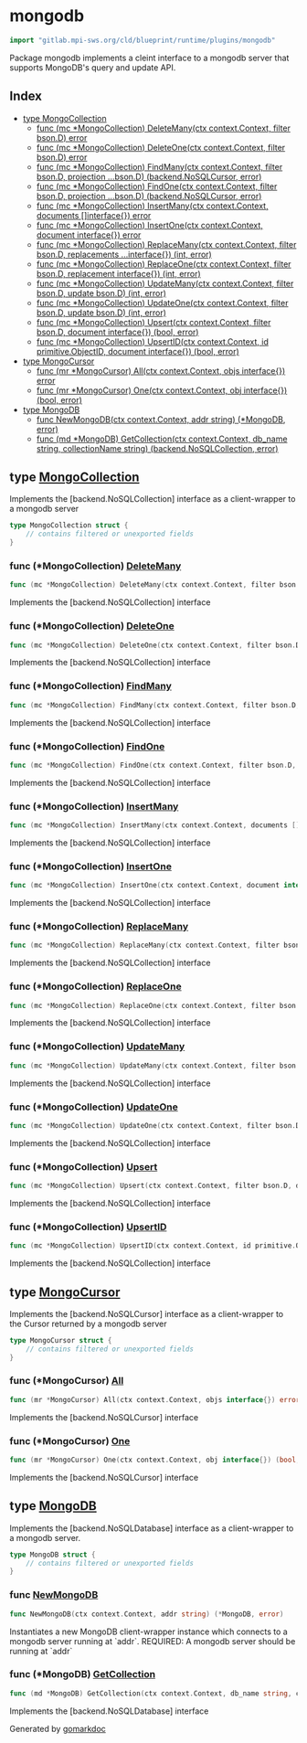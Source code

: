 <!-- Code generated by gomarkdoc. DO NOT EDIT -->

# mongodb

```go
import "gitlab.mpi-sws.org/cld/blueprint/runtime/plugins/mongodb"
```

Package mongodb implements a cleint interface to a mongodb server that supports MongoDB's query and update API.

## Index

- [type MongoCollection](<#MongoCollection>)
  - [func \(mc \*MongoCollection\) DeleteMany\(ctx context.Context, filter bson.D\) error](<#MongoCollection.DeleteMany>)
  - [func \(mc \*MongoCollection\) DeleteOne\(ctx context.Context, filter bson.D\) error](<#MongoCollection.DeleteOne>)
  - [func \(mc \*MongoCollection\) FindMany\(ctx context.Context, filter bson.D, projection ...bson.D\) \(backend.NoSQLCursor, error\)](<#MongoCollection.FindMany>)
  - [func \(mc \*MongoCollection\) FindOne\(ctx context.Context, filter bson.D, projection ...bson.D\) \(backend.NoSQLCursor, error\)](<#MongoCollection.FindOne>)
  - [func \(mc \*MongoCollection\) InsertMany\(ctx context.Context, documents \[\]interface\{\}\) error](<#MongoCollection.InsertMany>)
  - [func \(mc \*MongoCollection\) InsertOne\(ctx context.Context, document interface\{\}\) error](<#MongoCollection.InsertOne>)
  - [func \(mc \*MongoCollection\) ReplaceMany\(ctx context.Context, filter bson.D, replacements ...interface\{\}\) \(int, error\)](<#MongoCollection.ReplaceMany>)
  - [func \(mc \*MongoCollection\) ReplaceOne\(ctx context.Context, filter bson.D, replacement interface\{\}\) \(int, error\)](<#MongoCollection.ReplaceOne>)
  - [func \(mc \*MongoCollection\) UpdateMany\(ctx context.Context, filter bson.D, update bson.D\) \(int, error\)](<#MongoCollection.UpdateMany>)
  - [func \(mc \*MongoCollection\) UpdateOne\(ctx context.Context, filter bson.D, update bson.D\) \(int, error\)](<#MongoCollection.UpdateOne>)
  - [func \(mc \*MongoCollection\) Upsert\(ctx context.Context, filter bson.D, document interface\{\}\) \(bool, error\)](<#MongoCollection.Upsert>)
  - [func \(mc \*MongoCollection\) UpsertID\(ctx context.Context, id primitive.ObjectID, document interface\{\}\) \(bool, error\)](<#MongoCollection.UpsertID>)
- [type MongoCursor](<#MongoCursor>)
  - [func \(mr \*MongoCursor\) All\(ctx context.Context, objs interface\{\}\) error](<#MongoCursor.All>)
  - [func \(mr \*MongoCursor\) One\(ctx context.Context, obj interface\{\}\) \(bool, error\)](<#MongoCursor.One>)
- [type MongoDB](<#MongoDB>)
  - [func NewMongoDB\(ctx context.Context, addr string\) \(\*MongoDB, error\)](<#NewMongoDB>)
  - [func \(md \*MongoDB\) GetCollection\(ctx context.Context, db\_name string, collectionName string\) \(backend.NoSQLCollection, error\)](<#MongoDB.GetCollection>)


<a name="MongoCollection"></a>
## type [MongoCollection](<https://gitlab.mpi-sws.org/cld/blueprint2/blueprint/blob/main/runtime/plugins/mongodb/nosqldb.go#L21-L23>)

Implements the \[backend.NoSQLCollection\] interface as a client\-wrapper to a mongodb server

```go
type MongoCollection struct {
    // contains filtered or unexported fields
}
```

<a name="MongoCollection.DeleteMany"></a>
### func \(\*MongoCollection\) [DeleteMany](<https://gitlab.mpi-sws.org/cld/blueprint2/blueprint/blob/main/runtime/plugins/mongodb/nosqldb.go#L58>)

```go
func (mc *MongoCollection) DeleteMany(ctx context.Context, filter bson.D) error
```

Implements the \[backend.NoSQLCollection\] interface

<a name="MongoCollection.DeleteOne"></a>
### func \(\*MongoCollection\) [DeleteOne](<https://gitlab.mpi-sws.org/cld/blueprint2/blueprint/blob/main/runtime/plugins/mongodb/nosqldb.go#L49>)

```go
func (mc *MongoCollection) DeleteOne(ctx context.Context, filter bson.D) error
```

Implements the \[backend.NoSQLCollection\] interface

<a name="MongoCollection.FindMany"></a>
### func \(\*MongoCollection\) [FindMany](<https://gitlab.mpi-sws.org/cld/blueprint2/blueprint/blob/main/runtime/plugins/mongodb/nosqldb.go#L105>)

```go
func (mc *MongoCollection) FindMany(ctx context.Context, filter bson.D, projection ...bson.D) (backend.NoSQLCursor, error)
```

Implements the \[backend.NoSQLCollection\] interface

<a name="MongoCollection.FindOne"></a>
### func \(\*MongoCollection\) [FindOne](<https://gitlab.mpi-sws.org/cld/blueprint2/blueprint/blob/main/runtime/plugins/mongodb/nosqldb.go#L78>)

```go
func (mc *MongoCollection) FindOne(ctx context.Context, filter bson.D, projection ...bson.D) (backend.NoSQLCursor, error)
```

Implements the \[backend.NoSQLCollection\] interface

<a name="MongoCollection.InsertMany"></a>
### func \(\*MongoCollection\) [InsertMany](<https://gitlab.mpi-sws.org/cld/blueprint2/blueprint/blob/main/runtime/plugins/mongodb/nosqldb.go#L71>)

```go
func (mc *MongoCollection) InsertMany(ctx context.Context, documents []interface{}) error
```

Implements the \[backend.NoSQLCollection\] interface

<a name="MongoCollection.InsertOne"></a>
### func \(\*MongoCollection\) [InsertOne](<https://gitlab.mpi-sws.org/cld/blueprint2/blueprint/blob/main/runtime/plugins/mongodb/nosqldb.go#L64>)

```go
func (mc *MongoCollection) InsertOne(ctx context.Context, document interface{}) error
```

Implements the \[backend.NoSQLCollection\] interface

<a name="MongoCollection.ReplaceMany"></a>
### func \(\*MongoCollection\) [ReplaceMany](<https://gitlab.mpi-sws.org/cld/blueprint2/blueprint/blob/main/runtime/plugins/mongodb/nosqldb.go#L183>)

```go
func (mc *MongoCollection) ReplaceMany(ctx context.Context, filter bson.D, replacements ...interface{}) (int, error)
```

Implements the \[backend.NoSQLCollection\] interface

<a name="MongoCollection.ReplaceOne"></a>
### func \(\*MongoCollection\) [ReplaceOne](<https://gitlab.mpi-sws.org/cld/blueprint2/blueprint/blob/main/runtime/plugins/mongodb/nosqldb.go#L173>)

```go
func (mc *MongoCollection) ReplaceOne(ctx context.Context, filter bson.D, replacement interface{}) (int, error)
```

Implements the \[backend.NoSQLCollection\] interface

<a name="MongoCollection.UpdateMany"></a>
### func \(\*MongoCollection\) [UpdateMany](<https://gitlab.mpi-sws.org/cld/blueprint2/blueprint/blob/main/runtime/plugins/mongodb/nosqldb.go#L145>)

```go
func (mc *MongoCollection) UpdateMany(ctx context.Context, filter bson.D, update bson.D) (int, error)
```

Implements the \[backend.NoSQLCollection\] interface

<a name="MongoCollection.UpdateOne"></a>
### func \(\*MongoCollection\) [UpdateOne](<https://gitlab.mpi-sws.org/cld/blueprint2/blueprint/blob/main/runtime/plugins/mongodb/nosqldb.go#L135>)

```go
func (mc *MongoCollection) UpdateOne(ctx context.Context, filter bson.D, update bson.D) (int, error)
```

Implements the \[backend.NoSQLCollection\] interface

<a name="MongoCollection.Upsert"></a>
### func \(\*MongoCollection\) [Upsert](<https://gitlab.mpi-sws.org/cld/blueprint2/blueprint/blob/main/runtime/plugins/mongodb/nosqldb.go#L155>)

```go
func (mc *MongoCollection) Upsert(ctx context.Context, filter bson.D, document interface{}) (bool, error)
```

Implements the \[backend.NoSQLCollection\] interface

<a name="MongoCollection.UpsertID"></a>
### func \(\*MongoCollection\) [UpsertID](<https://gitlab.mpi-sws.org/cld/blueprint2/blueprint/blob/main/runtime/plugins/mongodb/nosqldb.go#L167>)

```go
func (mc *MongoCollection) UpsertID(ctx context.Context, id primitive.ObjectID, document interface{}) (bool, error)
```

Implements the \[backend.NoSQLCollection\] interface

<a name="MongoCursor"></a>
## type [MongoCursor](<https://gitlab.mpi-sws.org/cld/blueprint2/blueprint/blob/main/runtime/plugins/mongodb/nosqldb.go#L188-L190>)

Implements the \[backend.NoSQLCursor\] interface as a client\-wrapper to the Cursor returned by a mongodb server

```go
type MongoCursor struct {
    // contains filtered or unexported fields
}
```

<a name="MongoCursor.All"></a>
### func \(\*MongoCursor\) [All](<https://gitlab.mpi-sws.org/cld/blueprint2/blueprint/blob/main/runtime/plugins/mongodb/nosqldb.go#L210>)

```go
func (mr *MongoCursor) All(ctx context.Context, objs interface{}) error
```

Implements the \[backend.NoSQLCursor\] interface

<a name="MongoCursor.One"></a>
### func \(\*MongoCursor\) [One](<https://gitlab.mpi-sws.org/cld/blueprint2/blueprint/blob/main/runtime/plugins/mongodb/nosqldb.go#L193>)

```go
func (mr *MongoCursor) One(ctx context.Context, obj interface{}) (bool, error)
```

Implements the \[backend.NoSQLCursor\] interface

<a name="MongoDB"></a>
## type [MongoDB](<https://gitlab.mpi-sws.org/cld/blueprint2/blueprint/blob/main/runtime/plugins/mongodb/nosqldb.go#L16-L18>)

Implements the \[backend.NoSQLDatabase\] interface as a client\-wrapper to a mongodb server.

```go
type MongoDB struct {
    // contains filtered or unexported fields
}
```

<a name="NewMongoDB"></a>
### func [NewMongoDB](<https://gitlab.mpi-sws.org/cld/blueprint2/blueprint/blob/main/runtime/plugins/mongodb/nosqldb.go#L27>)

```go
func NewMongoDB(ctx context.Context, addr string) (*MongoDB, error)
```

Instantiates a new MongoDB client\-wrapper instance which connects to a mongodb server running at \`addr\`. REQUIRED: A mongodb server should be running at \`addr\`

<a name="MongoDB.GetCollection"></a>
### func \(\*MongoDB\) [GetCollection](<https://gitlab.mpi-sws.org/cld/blueprint2/blueprint/blob/main/runtime/plugins/mongodb/nosqldb.go#L40>)

```go
func (md *MongoDB) GetCollection(ctx context.Context, db_name string, collectionName string) (backend.NoSQLCollection, error)
```

Implements the \[backend.NoSQLDatabase\] interface

Generated by [gomarkdoc](<https://github.com/princjef/gomarkdoc>)
